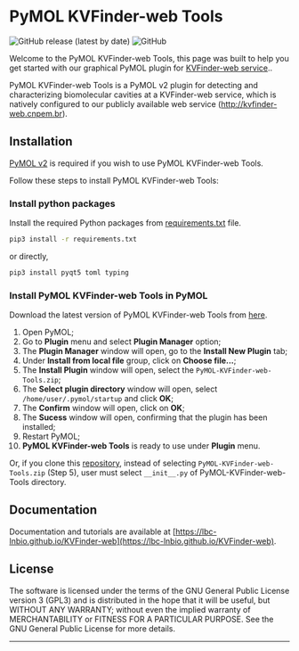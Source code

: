 # PyMOL KVFinder-web Tools

![GitHub release (latest by date)](https://img.shields.io/github/v/release/LBC-LNBio/PyMOL-KVFinder-web-Tools?color=informational)
![GitHub](https://img.shields.io/github/license/LBC-LNBio/PyMOL-KVFinder-web-Tools)

Welcome to the PyMOL KVFinder-web Tools, this page was built to help you get started with our graphical PyMOL plugin for [KVFinder-web service](https://github.com/LBC-LNBio/KVFinder-web-service)..

PyMOL KVFinder-web Tools is a PyMOL v2 plugin for detecting and characterizing biomolecular cavities at a KVFinder-web service, which is natively configured to our publicly available web service (http://kvfinder-web.cnpem.br).

## Installation

[PyMOL v2](https://pymol.org/2/) is required if you wish to use PyMOL KVFinder-web Tools.

Follow these steps to install PyMOL KVFinder-web Tools:

### Install python packages

Install the required Python packages from [requirements.txt](https://github.com/LBC-LNBio/PyMOL-KVFinder-web-Tools/blob/master/requirements.txt) file.

```bash
pip3 install -r requirements.txt
```

or directly,

```bash
pip3 install pyqt5 toml typing
```

### Install PyMOL KVFinder-web Tools in PyMOL

Download the latest version of PyMOL KVFinder-web Tools from [here](https://github.com/LBC-LNBio/PyMOL-KVFinder-web-Tools/releases/latest/download/PyMOL-KVFinder-web-Tools.zip).

1. Open PyMOL;
2. Go to **Plugin** menu and select **Plugin Manager** option;
3. The **Plugin Manager** window will open, go to the **Install New Plugin** tab;
4. Under **Install from local file** group, click on **Choose file...**;
5. The **Install Plugin** window will open, select the `PyMOL-KVFinder-web-Tools.zip`;
6. The **Select plugin directory** window will open, select `/home/user/.pymol/startup` and click **OK**;
7. The **Confirm** window will open, click on **OK**;
8. The **Sucess** window will open, confirming that the plugin has been installed;
9. Restart PyMOL;
10. **PyMOL KVFinder-web Tools** is ready to use under **Plugin** menu.

Or, if you clone this [repository](https://github.com/LBC-LNBio/PyMOL-KVFinder-web-Tools), instead of selecting `PyMOL-KVFinder-web-Tools.zip` (Step 5), user must select `__init__.py` of PyMOL-KVFinder-web-Tools directory.

## Documentation

Documentation and tutorials are available at [https://lbc-lnbio.github.io/KVFinder-web](https://lbc-lnbio.github.io/KVFinder-web).

## License

The software is licensed under the terms of the GNU General Public License version 3 (GPL3) and is distributed in the hope that it will be useful, but WITHOUT ANY WARRANTY; without even the implied warranty of MERCHANTABILITY or FITNESS FOR A PARTICULAR PURPOSE. See the GNU General Public License for more details.

---
